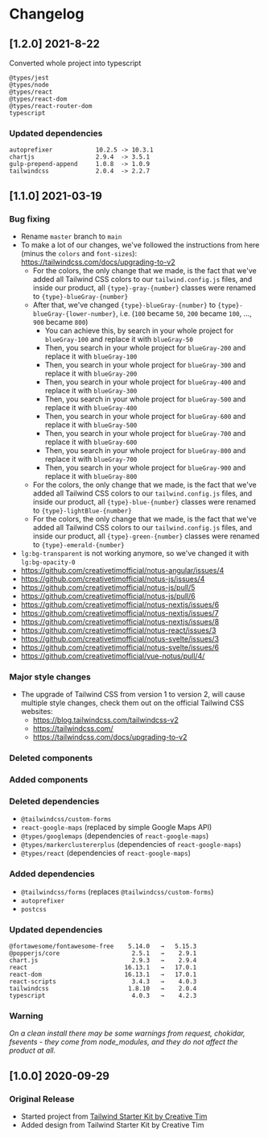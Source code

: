 # Changelog

## [1.2.0] 2021-8-22

Converted whole project into typescript

```
@types/jest
@types/node
@types/react
@types/react-dom
@types/react-router-dom
typescript
```

### Updated dependencies

```
autoprefixer            10.2.5 -> 10.3.1
chartjs                 2.9.4  -> 3.5.1
gulp-prepend-append     1.0.8  -> 1.0.9
tailwindcss             2.0.4  -> 2.2.7
```

## [1.1.0] 2021-03-19

### Bug fixing

- Rename `master` branch to `main`
- To make a lot of our changes, we've followed the instructions from here (minus the `colors` and `font-sizes`): <https://tailwindcss.com/docs/upgrading-to-v2>
  - For the colors, the only change that we made, is the fact that we've added all Tailwind CSS colors to our `tailwind.config.js` files, and inside our product, all `{type}-gray-{number}` classes were renamed to `{type}-blueGray-{number}`
  - After that, we've changed `{type}-blueGray-{number}` to `{type}-blueGray-{lower-number}`, i.e. (`100` became `50`, `200` became `100`, ..., `900` became `800`)
    - You can achieve this, by search in your whole project for `blueGray-100` and replace it with `blueGray-50`
    - Then, you search in your whole project for `blueGray-200` and replace it with `blueGray-100`
    - Then, you search in your whole project for `blueGray-300` and replace it with `blueGray-200`
    - Then, you search in your whole project for `blueGray-400` and replace it with `blueGray-300`
    - Then, you search in your whole project for `blueGray-500` and replace it with `blueGray-400`
    - Then, you search in your whole project for `blueGray-600` and replace it with `blueGray-500`
    - Then, you search in your whole project for `blueGray-700` and replace it with `blueGray-600`
    - Then, you search in your whole project for `blueGray-800` and replace it with `blueGray-700`
    - Then, you search in your whole project for `blueGray-900` and replace it with `blueGray-800`
  - For the colors, the only change that we made, is the fact that we've added all Tailwind CSS colors to our `tailwind.config.js` files, and inside our product, all `{type}-blue-{number}` classes were renamed to `{type}-lightBlue-{number}`
  - For the colors, the only change that we made, is the fact that we've added all Tailwind CSS colors to our `tailwind.config.js` files, and inside our product, all `{type}-green-{number}` classes were renamed to `{type}-emerald-{number}`
- `lg:bg-transparent` is not working anymore, so we've changed it with `lg:bg-opacity-0`
- <https://github.com/creativetimofficial/notus-angular/issues/4>
- <https://github.com/creativetimofficial/notus-js/issues/4>
- <https://github.com/creativetimofficial/notus-js/pull/5>
- <https://github.com/creativetimofficial/notus-js/pull/6>
- <https://github.com/creativetimofficial/notus-nextjs/issues/6>
- <https://github.com/creativetimofficial/notus-nextjs/issues/7>
- <https://github.com/creativetimofficial/notus-nextjs/issues/8>
- <https://github.com/creativetimofficial/notus-react/issues/3>
- <https://github.com/creativetimofficial/notus-svelte/issues/3>
- <https://github.com/creativetimofficial/notus-svelte/issues/6>
- <https://github.com/creativetimofficial/vue-notus/pull/4/>

### Major style changes

- The upgrade of Tailwind CSS from version 1 to version 2, will cause multiple style changes, check them out on the official Tailwind CSS websites:
  - <https://blog.tailwindcss.com/tailwindcss-v2>
  - <https://tailwindcss.com/>
  - <https://tailwindcss.com/docs/upgrading-to-v2>

### Deleted components

### Added components

### Deleted dependencies

- `@tailwindcss/custom-forms`
- `react-google-maps` (replaced by simple Google Maps API)
- `@types/googlemaps` (dependencies of `react-google-maps`)
- `@types/markerclustererplus` (dependencies of `react-google-maps`)
- `@types/react` (dependencies of `react-google-maps`)

### Added dependencies

- `@tailwindcss/forms` (replaces `@tailwindcss/custom-forms`)
- `autoprefixer`
- `postcss`

### Updated dependencies

```
@fortawesome/fontawesome-free    5.14.0   →   5.15.3
@popperjs/core                    2.5.1   →    2.9.1
chart.js                          2.9.3   →    2.9.4
react                           16.13.1   →   17.0.1
react-dom                       16.13.1   →   17.0.1
react-scripts                     3.4.3   →    4.0.3
tailwindcss                      1.8.10   →    2.0.4
typescript                        4.0.3   →    4.2.3
```

### Warning

_On a clean install there may be some warnings from request, chokidar, fsevents - they come from node_modules, and they do not affect the product at all._

## [1.0.0] 2020-09-29

### Original Release

- Started project from [Tailwind Starter Kit by Creative Tim](https://www.creative-tim.com/learning-lab/tailwind-starter-kit/presentation?ref=nr-changelog)
- Added design from Tailwind Starter Kit by Creative Tim
